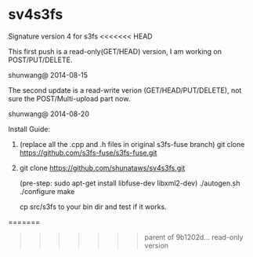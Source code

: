 sv4s3fs
=======

Signature version 4 for s3fs
<<<<<<< HEAD

This first push is a read-only(GET/HEAD) version, I am working on POST/PUT/DELETE.

shunwang@ 2014-08-15

The second update is a read-write verion (GET/HEAD/PUT/DELETE), not sure the POST/Multi-upload part now.

shunwang@ 2014-08-20


Install Guide:
1. (replace all the .cpp and .h files in original s3fs-fuse branch)
   git clone https://github.com/s3fs-fuse/s3fs-fuse.git

2. git clone https://github.com/shunataws/sv4s3fs.git

   (pre-step: sudo apt-get install libfuse-dev libxml2-dev)
   ./autogen.sh
   ./configure
   make

   cp src/s3fs to your bin dir and test if it works.

=======
>>>>>>> parent of 9b1202d... read-only version


